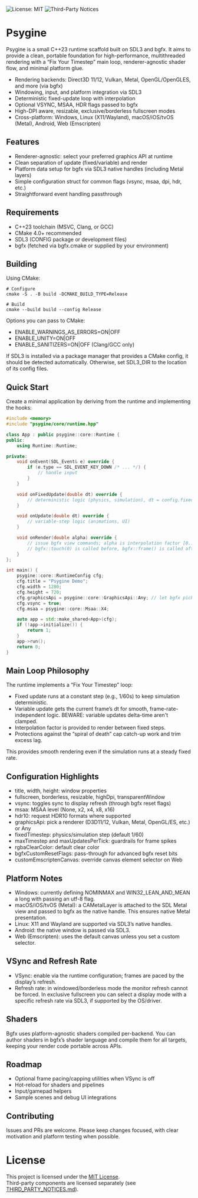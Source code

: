﻿![License: MIT](https://img.shields.io/badge/License-MIT-yellow.svg)
![Third-Party Notices](https://img.shields.io/badge/Third--Party-Notices-blue)

# Psygine

Psygine is a small C++23 runtime scaffold built on SDL3 and bgfx. 
It aims to provide a clean, portable foundation for high-performance, 
multithreaded rendering with a “Fix Your Timestep” main loop, 
renderer-agnostic shader flow, and minimal platform glue.

- Rendering backends: Direct3D 11/12, Vulkan, Metal, OpenGL/OpenGLES, and more (via bgfx)
- Windowing, input, and platform integration via SDL3
- Deterministic fixed-update loop with interpolation
- Optional VSYNC, MSAA, HDR flags passed to bgfx
- High-DPI aware, resizable, exclusive/borderless fullscreen modes
- Cross-platform: Windows, Linux (X11/Wayland), macOS/iOS/tvOS (Metal), Android, Web (Emscripten)

## Features

- Renderer-agnostic: select your preferred graphics API at runtime
- Clean separation of update (fixed/variable) and render
- Platform data setup for bgfx via SDL3 native handles (including Metal layers)
- Simple configuration struct for common flags (vsync, msaa, dpi, hdr, etc.)
- Straightforward event handling passthrough

## Requirements

- C++23 toolchain (MSVC, Clang, or GCC)
- CMake 4.0+ recommended
- SDL3 (CONFIG package or development files)
- bgfx (fetched via bgfx.cmake or supplied by your environment)

## Building

Using CMake:

```shell script
# Configure
cmake -S . -B build -DCMAKE_BUILD_TYPE=Release

# Build
cmake --build build --config Release
```

Options you can pass to CMake:
- ENABLE_WARNINGS_AS_ERRORS=ON|OFF
- ENABLE_UNITY=ON|OFF
- ENABLE_SANITIZERS=ON|OFF (Clang/GCC only)

If SDL3 is installed via a package manager that provides a CMake config, it should be detected automatically. 
Otherwise, set SDL3_DIR to the location of its config files.

## Quick Start

Create a minimal application by deriving from the runtime and implementing the hooks:

```cpp
#include <memory>
#include "psygine/core/runtime.hpp"

class App : public psygine::core::Runtime {
public:
    using Runtime::Runtime;

private:
    void onEvent(SDL_Event& e) override {
        if (e.type == SDL_EVENT_KEY_DOWN /* ... */) {
            // handle input
        }
    }

    void onFixedUpdate(double dt) override {
        // deterministic logic (physics, simulation), dt = config.fixedTimestep
    }

    void onUpdate(double dt) override {
        // variable-step logic (animations, UI)
    }

    void onRender(double alpha) override {
        // issue bgfx view commands; alpha is interpolation factor [0..1)
        // bgfx::touch(0) is called before, bgfx::frame() is called after
    }
};

int main() {
    psygine::core::RuntimeConfig cfg;
    cfg.title = "Psygine Demo";
    cfg.width = 1280;
    cfg.height = 720;
    cfg.graphicsApi = psygine::core::GraphicsApi::Any; // let bgfx pick, or force one
    cfg.vsync = true;
    cfg.msaa = psygine::core::Msaa::X4;

    auto app = std::make_shared<App>(cfg);
    if (!app->initialize()) {
        return 1;
    }
    app->run();
    return 0;
}
```


## Main Loop Philosophy

The runtime implements a “Fix Your Timestep” loop:
- Fixed update runs at a constant step (e.g., 1/60s) to keep simulation deterministic.
- Variable update gets the current frame’s dt for smooth, frame-rate-independent logic. BEWARE: variable updates delta-time aren't clamped.
- Interpolation factor is provided to render between fixed steps.
- Protections against the “spiral of death” cap catch-up work and trim excess lag.

This provides smooth rendering even if the simulation runs at a steady fixed rate.

## Configuration Highlights

- title, width, height: window properties
- fullscreen, borderless, resizable, highDpi, transparentWindow
- vsync: toggles sync to display refresh (through bgfx reset flags)
- msaa: MSAA level (None, x2, x4, x8, x16)
- hdr10: request HDR10 formats where supported
- graphicsApi: pick a renderer (D3D11/12, Vulkan, Metal, OpenGL/ES, etc.) or Any
- fixedTimestep: physics/simulation step (default 1/60)
- maxTimestep and maxUpdatesPerTick: guardrails for frame spikes
- rgbaClearColor: default clear color
- bgfxCustomResetFlags: pass-through for advanced bgfx reset bits
- customEmscriptenCanvas: override canvas element selector on Web

## Platform Notes

- Windows: currently defining NOMINMAX and WIN32_LEAN_AND_MEAN a long with passing an utf-8 flag.
- macOS/iOS/tvOS (Metal): a CAMetalLayer is attached to the SDL Metal view and passed to bgfx as the native handle. This ensures native Metal presentation.
- Linux: X11 and Wayland are supported via SDL3’s native handles.
- Android: the native window is passed via SDL3.
- Web (Emscripten): uses the default canvas unless you set a custom selector.

## VSync and Refresh Rate

- VSync: enable via the runtime configuration; frames are paced by the display’s refresh.
- Refresh rate: in windowed/borderless mode the monitor refresh cannot be forced. In exclusive fullscreen you can select a display mode with a specific refresh rate via SDL3, if supported by the OS/driver.

## Shaders

Bgfx uses platform-agnostic shaders compiled per-backend. You can author shaders in bgfx’s shader language and compile them for all targets, keeping your render code portable across APIs.

## Roadmap

- Optional frame pacing/capping utilities when VSync is off
- Hot-reload for shaders and pipelines
- Input/gamepad helpers
- Sample scenes and debug UI integrations

## Contributing

Issues and PRs are welcome. Please keep changes focused, with clear motivation and platform testing when possible.

# License

This project is licensed under the [MIT License](LICENSE).  
Third-party components are licensed separately (see [THIRD_PARTY_NOTICES.md](THIRD-PARTY-NOTICES.md)).